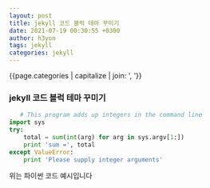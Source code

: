 ```yaml
---
layout: post
title: jekyll 코드 블럭 테마 꾸미기
date: 2021-07-19 00:30:55 +0300
author: h3yon
tags: jekyll
categories: jekyll
---
```


{{page.categories | capitalize | join: ', '}}

<h3>jekyll 코드 블럭 테마 꾸미기</h3>

```python
   # This program adds up integers in the command line
import sys
try:
    total = sum(int(arg) for arg in sys.argv[1:])
    print 'sum =', total
except ValueError:
    print 'Please supply integer arguments'
```

위는 파이썬 코드 예시입니다
